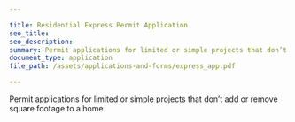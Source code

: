 ```yaml
---

title: Residential Express Permit Application
seo_title:
seo_description:
summary: Permit applications for limited or simple projects that don’t add or remove square footage to a home.
document_type: application
file_path: /assets/applications-and-forms/express_app.pdf

---
```

Permit applications for limited or simple projects that don’t add or remove square footage to a home.
